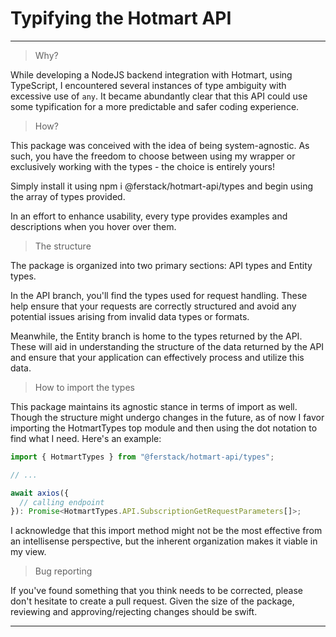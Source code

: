 # Typifying the Hotmart API

---

> Why?

While developing a NodeJS backend integration with Hotmart, using TypeScript, I encountered several instances of type ambiguity with excessive use of `any`. It became abundantly clear that this API could use some typification for a more predictable and safer coding experience.

> How?

This package was conceived with the idea of being system-agnostic. As such, you have the freedom to choose between using my wrapper or exclusively working with the types - the choice is entirely yours!

Simply install it using npm i @ferstack/hotmart-api/types and begin using the array of types provided.

In an effort to enhance usability, every type provides examples and descriptions when you hover over them.

> The structure

The package is organized into two primary sections: API types and Entity types.

In the API branch, you'll find the types used for request handling. These help ensure that your requests are correctly structured and avoid any potential issues arising from invalid data types or formats.

Meanwhile, the Entity branch is home to the types returned by the API. These will aid in understanding the structure of the data returned by the API and ensure that your application can effectively process and utilize this data.

> How to import the types

This package maintains its agnostic stance in terms of import as well. Though the structure might undergo changes in the future, as of now I favor importing the HotmartTypes top module and then using the dot notation to find what I need. Here's an example:

```ts
import { HotmartTypes } from "@ferstack/hotmart-api/types";

// ...

await axios({
  // calling endpoint
}): Promise<HotmartTypes.API.SubscriptionGetRequestParameters[]>;
```

I acknowledge that this import method might not be the most effective from an intellisense perspective, but the inherent organization makes it viable in my view.

> Bug reporting

If you've found something that you think needs to be corrected, please don't hesitate to create a pull request. Given the size of the package, reviewing and approving/rejecting changes should be swift.

---
